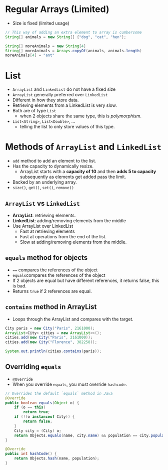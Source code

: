 # Regular Arrays (Limited)

- Size is fixed (limited usage)

```java
// This way of adding an extra element to array is cumbersome
String[] animals = new String[] {"dog", "cat", "hen"};

String[] moreAnimals = new String[4]
String[] moreAnimals = Arrays.copyOf(animals, animals.length)
moreAnimals[4] = "ant"
```

# List

- `ArrayList` and `LinkedList` do not have a fixed size
- `ArrayList` generally preferred over `LinkedList`
- Different in how they store data.
- Retrieving elements from a LinkedList is very slow.
- Both are of type `List`
  - when 2 objects share the same type, this is _polymorphism_.
- `List<String>`, `List<Double>`, ...
  - telling the list to only store values of this type.

# Methods of `ArrayList` and `LinkedList`

- `add` method to add an element to the list.
- Has the capacity to dynamically resize.
  - ArrayList starts with a **capacity of 10** and then **adds 5 to capacity** subsequently as elements get added pass the limit.
- Backed by an underlying array.
- `size()`, `get()`, `set()`, `remove()`

## `ArrayList` vs `LinkedList`

- **ArrayList**: retrieving elements.
- **LinkedList**: adding/removing elements from the middle
- Use ArrayList over LinkedList
  - Fast at retrieving elements
  - Fast at operations from the end of the list.
  - Slow at adding/removing elements from the middle.

## `equals` method for objects

- `==` compares the references of the object
- `equals`compares the references of the object
- If 2 objects are equal but have different references, it returns false, this is bad.
- Returns `true` if 2 references are equal.

## `contains` method in ArrayList

- Loops through the ArrayList and compares with the target.

```java
City paris = new City("Paris", 2161000);
ArrayList<City> cities = new ArrayList<>();
cities.add(new City("Paris", 2161000));
cities.add(new City("Florence", 382258));

System.out.println(cities.contains(paris));
```

## Overriding `equals`

- `@Override`
- When you override `equals`, you must override `hashcode`.

```java
// Overrides the default `equals` method in Java
@Override
public boolean equals(Object o) {
    if (o == this)
        return true;
    if (!(o instanceof City)) {
        return false;
    }
    City city = (City) o;
    return Objects.equals(name, city.name) && population == city.population;
}

@Override
public int hashCode() {
    return Objects.hash(name, population);
}
```
